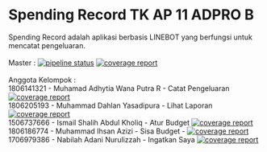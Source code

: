 # Spending Record TK AP 11 ADPRO B

Spending Record adalah aplikasi berbasis LINEBOT yang berfungsi untuk mencatat pengeluaran. <br>
<br>
Master : [![pipeline status](https://gitlab.com/TKAdpro11/SpendingRecord/badges/master/pipeline.svg)](https://gitlab.com/TKAdpro11/SpendingRecord/-/commits/master) [![coverage report](https://gitlab.com/TKAdpro11/SpendingRecord/badges/master/coverage.svg)](https://gitlab.com/TKAdpro11/SpendingRecord/-/commits/master) <br>
<br>
Anggota Kelompok : <br>
1806141321 - Muhamad Adhytia Wana Putra R - Catat Pengeluaran [![coverage report](https://gitlab.com/TKAdpro11/SpendingRecord/badges/CatatPengeluaran-Adhytia/coverage.svg)](https://gitlab.com/TKAdpro11/SpendingRecord/-/commits/CatatPengeluaran-Adhytia)<br>
1806205193 - Muhammad Dahlan Yasadipura - Lihat Laporan [![coverage report](https://gitlab.com/TKAdpro11/SpendingRecord/badges/LihatLaporan-Dahlan/coverage.svg)](https://gitlab.com/TKAdpro11/SpendingRecord/-/commits/LihatLaporan-Dahlan)<br>
1506737666 - Ismail Shalih Abdul Kholiq - Atur Budget [![coverage report](https://gitlab.com/TKAdpro11/SpendingRecord/badges/AturBudget-Ismail/coverage.svg)](https://gitlab.com/TKAdpro11/SpendingRecord/-/commits/AturBudget-Ismail)<br>
1806186774 - Muhammad Ihsan Azizi - Sisa Budget - [![coverage report](https://gitlab.com/TKAdpro11/SpendingRecord/badges/SisaPengeluaran-Ihsan/coverage.svg)](https://gitlab.com/TKAdpro11/SpendingRecord/-/commits/SisaPengeluaran-Ihsan)<br>
1706979386 - Nabilah Adani Nurulizzah - Ingatkan Saya [![coverage report](https://gitlab.com/TKAdpro11/SpendingRecord/badges/IngatkanSaya-NabilahAdani/coverage.svg)](https://gitlab.com/TKAdpro11/SpendingRecord/-/commits/IngatkanSaya-NabilahAdani)<br>
